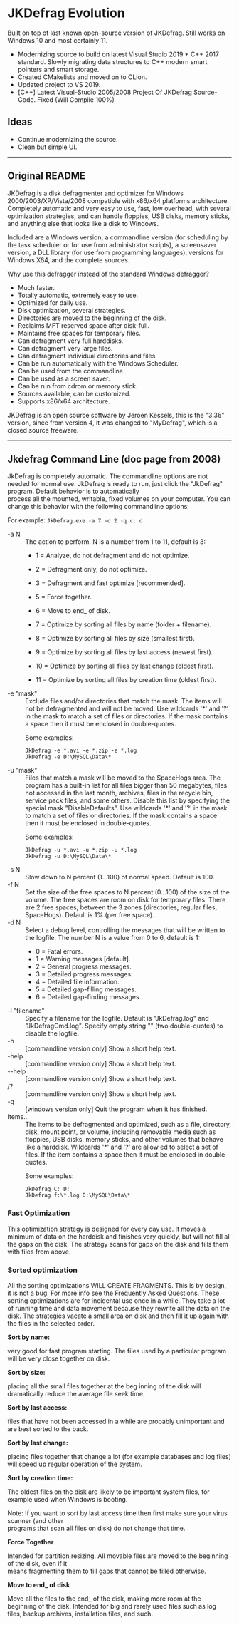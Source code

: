 # JKDefrag Evolution

Built on top of last known open-source version of JKDefrag. Still works on Windows 10 and most certainly 11.

* Modernizing source to build on latest Visual Studio 2019 + C++ 2017 standard. Slowly migrating data structures to C++
  modern smart pointers and smart storage.
* Created CMakelists and moved on to CLion.
* Updated project to VS 2019.
* [C++] Latest Visual-Studio 2005/2008 Project Of JKDefrag Source-Code. Fixed (Will Compile 100%)

## Ideas

* Continue modernizing the source.
* Clean but simple UI.

<hr/>

## Original README

JKDefrag is a disk defragmenter and optimizer for Windows 2000/2003/XP/Vista/2008 compatible with x86/x64 platforms
architecture. Completely automatic and very easy to use, fast, low overhead, with several optimization strategies, and
can handle floppies, USB disks, memory sticks, and anything else that looks like a disk to Windows.

Included are a Windows version, a commandline version (for scheduling by the task scheduler or for use from
administrator scripts), a screensaver version, a DLL library (for use from programming languages), versions for Windows
X64, and the complete sources.

Why use this defragger instead of the standard Windows defragger?

- Much faster.
- Totally automatic, extremely easy to use.
- Optimized for daily use.
- Disk optimization, several strategies.
- Directories are moved to the beginning of the disk.
- Reclaims MFT reserved space after disk-full.
- Maintains free spaces for temporary files.
- Can defragment very full harddisks.
- Can defragment very large files.
- Can defragment individual directories and files.
- Can be run automatically with the Windows Scheduler.
- Can be used from the commandline.
- Can be used as a screen saver.
- Can be run from cdrom or memory stick.
- Sources available, can be customized.
- Supports x86/x64 architecture.

JKDefrag is an open source software by Jeroen Kessels,
this is the "3.36" version, since from version 4,
it was changed to "MyDefrag", which is a closed source freeware.

<hr/>

## Jkdefrag Command Line (doc page from 2008)

JkDefrag is completely automatic. The commandline options are not needed for normal use.
JkDefrag is ready to run, just click the  "JkDefrag"  program. Default behavior is to automatically  
process all the mounted, writable, fixed volumes on your computer. You can change this behavior with
the following commandline options:

For example:  `JkDefrag.exe -a 7 -d 2 -q c: d:`

<dl>
  <dt>-a N</dt>
  <dd>The action to perform. N is a number from 1 to 11, default is 3:

* 1 = Analyze, do not defragment and do not optimize.
* 2 = Defragment only, do not optimize.
* 3 = Defragment and fast optimize [recommended].
* 5 = Force together.
* 6 = Move to end_ of disk.
* 7 = Optimize by sorting all files by name (folder + filename).
* 8 = Optimize by sorting all files by size (smallest first).
* 9 = Optimize by sorting all files by last access (newest first).
* 10 = Optimize by sorting all files by last change (oldest first).
* 11 = Optimize by sorting all files by creation time (oldest first).

  </dd>

  <dt>-e "mask"</dt>
  <dd>
  Exclude files and/or directories that match the mask. The items will not be defragmented
  and will not be moved. Use wildcards '*' and '?' in the mask to match a set of files or directories. If the
  mask contains a space then it must be enclosed in double-quotes.

  Some examples:

  `JkDefrag -e *.avi -e *.zip -e *.log`  
  `JkDefrag -e D:\MySQL\Data\*`
  </dd>

  <dt>-u "mask"</dt>
  <dd>Files that match a mask will be moved to the SpaceHogs area. The program has a built-in
  list  for  all  files  bigger  than  50  megabytes,  files  not  accessed  in  the  last  month,  archives,  files  in  the  
  recycle  bin,  service  pack  files,  and  some  others.  Disable  this  list  by  specifying  the  special  mask  
  "DisableDefaults".  Use  wildcards  '*'  and  '?'  in  the  mask  to  match  a  set  of  files  or  directories.  If  the  
  mask contains a space then it must be enclosed in double-quotes.

  Some examples:

  `JkDefrag -u *.avi -u *.zip -u *.log`  
  `JkDefrag -u D:\MySQL\Data\*`
  </dd>

  <dt>-s N</dt>
  <dd>Slow down to N percent (1...100) of normal speed. Default is 100.  </dd>

  <dt>-f N</dt>
  <dd>Set the size of the free spaces to N percent (0...100) of the size of the volume. The free spaces
  are  room  on  disk  for  temporary  files.  There  are  2  free  spaces,  between  the  3  zones  (directories,  
  regular files, SpaceHogs). Default is 1% (per free space).  </dd>

  <dt>-d N</dt>
  <dd>Select a debug level, controlling the messages that will be written to the logfile. The number N is
  a value from 0 to 6, default is 1:

    * 0 = Fatal errors.
    * 1 = Warning messages [default].
    * 2 = General progress messages.
    * 3 = Detailed progress messages.
    * 4 = Detailed file information.
    * 5 = Detailed gap-filling messages.
    * 6 = Detailed gap-finding messages.
  </dd>

  <dt>-l  "filename"</dt>
  <dd>Specify  a  filename  for  the  logfile.  Default  is  "JkDefrag.log"  and  "JkDefragCmd.log".  
  Specify empty string "" (two double-quotes) to disable the logfile.</dd>

  <dt>-h</dt> 
  <dd>[commandline version only] Show a short help text.</dd>

  <dt>-help</dt> 
  <dd>[commandline version only] Show a short help text.</dd> 

  <dt>--help</dt> 
  <dd>[commandline version only] Show a short help text.</dd>

  <dt>/?</dt> 
  <dd>[commandline version only] Show a short help text.</dd>  

  <dt>-q</dt> 
  <dd>[windows version only] Quit the program when it has finished.</dd>   

  <dt>Items...</dt>
  <dd>The  items  to  be  defragmented  and  optimized,  such  as a  file,  directory,  disk,  mount  point,  or  
  volume,  including  removable  media  such  as  floppies,  USB  disks,  memory  sticks,  and  other  volumes  
  that behave like a harddisk. Wildcards '*' and '?' are allow
  ed to select a set of files. If the item contains a space then it must be enclosed in double-quotes. 

  Some examples:

  `JkDefrag C: D:`  
  `JkDefrag f:\*.log D:\MySQL\Data\*`

 </dd>
</dl>

### Fast Optimization

This optimization strategy is designed for every day use. It moves a minimum of data on the harddisk
and finishes very quickly, but will not fill all the gaps on the disk. The strategy scans for gaps on the
disk and fills them with files from above.

### Sorted optimization

All the sorting optimizations WILL CREATE FRAGMENTS. This is by design, it is not a bug. For more
info see the Frequently Asked Questions.
These sorting optimizations are for incidental use once in a while. They take a lot of running time and
data movement because they rewrite all the data on the disk. The strategies vacate a small area on
disk and then fill it up again with the files in the selected order.

**Sort by name:**

very good for fast program starting. The files used by a particular program will be very
close together on disk.

**Sort by size:**

placing all the small files together at the beg
inning of the disk will dramatically reduce
the average file seek time.

**Sort by last access:**

files that have not been accessed in a while are probably unimportant and are
best sorted to the back.

**Sort by last change:**

placing files together that change a lot (for example databases and log files) will
speed up regular operation of the system.

**Sort by creation time:**

The oldest files on the disk are likely to be important system files, for example used when Windows is booting.

Note:
If you want to sort by last access time then first make sure your virus scanner  (and other  
programs that scan all files on disk) do not change that time.

**Force Together**

Intended for partition resizing. All movable files are moved to the beginning of the disk, even if it  
means fragmenting them to fill gaps that cannot be filled otherwise.

**Move to end_ of disk**

Move all the files to the end_ of the disk, making more room at the beginning of the disk. Intended for
big and rarely used files such as log files, backup archives, installation files, and such. 
